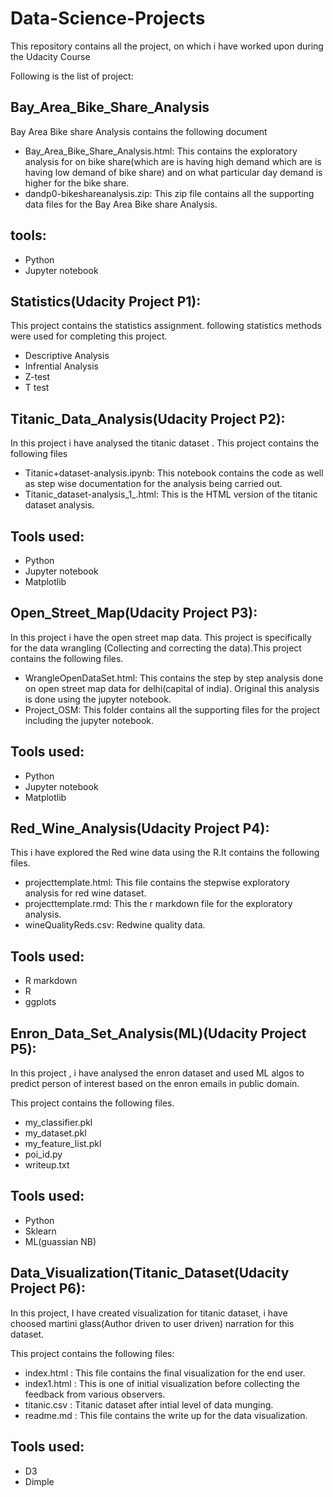 # Data-Science-Projects
This repository contains all the project, on which i have worked upon during the Udacity Course


Following is the list of project:

## Bay_Area_Bike_Share_Analysis
Bay Area Bike share Analysis contains the following document
* Bay_Area_Bike_Share_Analysis.html: This contains the exploratory analysis for on bike share(which are is having high demand
which are is having low demand of bike share) and on what particular day demand is higher for the bike share.
* dandp0-bikeshareanalysis.zip: This zip file contains all the supporting data files for the Bay Area Bike share Analysis.

## tools:
* Python
* Jupyter notebook

## Statistics(Udacity Project P1):
This project contains the statistics assignment. following statistics methods were used for completing this project.

* Descriptive Analysis
* Infrential Analysis
* Z-test
* T test

## Titanic_Data_Analysis(Udacity Project P2):
In this project i have analysed the titanic dataset . This project contains the following files
* Titanic+dataset-analysis.ipynb: This notebook contains the code as well as step wise documentation for the analysis being
carried out.
* Titanic_dataset-analysis_1_.html: This is the HTML version of the titanic dataset analysis.

## Tools used:
* Python
* Jupyter notebook
* Matplotlib

## Open_Street_Map(Udacity Project P3):
In this project i have the open street map data. This project is specifically for the data wrangling (Collecting and correcting
the data).This project contains the following files.
* WrangleOpenDataSet.html: This contains the step by step analysis done on open street map data for delhi(capital of india).
Original this analysis is done using the jupyter notebook.
* Project_OSM: This folder contains all the supporting files for the project including the jupyter notebook.

## Tools used:
* Python
* Jupyter notebook
* Matplotlib

## Red_Wine_Analysis(Udacity Project P4):
This i have explored the Red wine data using the R.It contains the following files.

* projecttemplate.html: This file contains the stepwise exploratory analysis for red wine dataset.
* projecttemplate.rmd: This the r markdown file for the exploratory analysis.
* wineQualityReds.csv: Redwine quality data.

## Tools used:
* R markdown
* R
* ggplots

## Enron_Data_Set_Analysis(ML)(Udacity Project P5):
In this project , i have analysed the enron dataset and used ML algos to predict person of interest based on the enron emails in public domain.

This project contains the following files.
* my_classifier.pkl
* my_dataset.pkl
*	my_feature_list.pkl
* poi_id.py
* writeup.txt

## Tools used:
* Python
* Sklearn
* ML(guassian NB)

## Data_Visualization(Titanic_Dataset(Udacity Project P6):
In this project, I have created visualization for titanic dataset, i have choosed martini glass(Author driven to user driven) narration for this dataset.

This project contains the following files:
* index.html : This file contains the final visualization for the end user.
* index1.html : This is one of initial visualization before collecting the feedback from various observers.
* titanic.csv : Titanic dataset after intial level of data munging.
* readme.md : This file contains the write up for the data visualization.

## Tools used:
* D3
* Dimple

